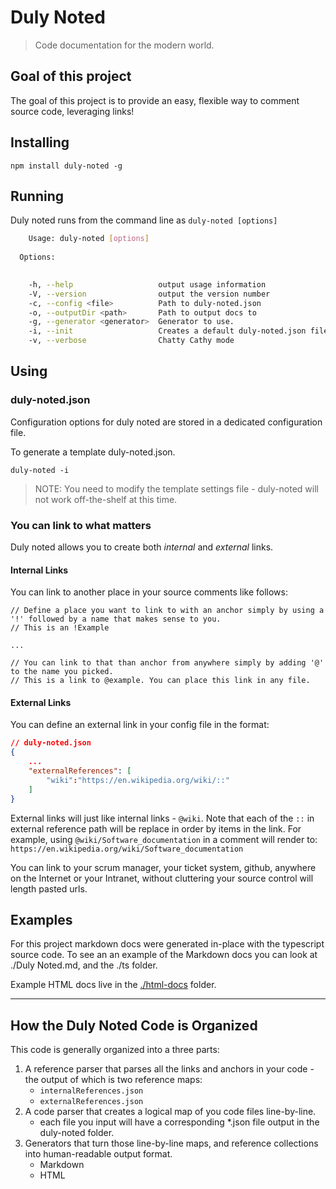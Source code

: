 # Duly Noted

> Code documentation for the modern world. 

## Goal of this project
The goal of this project is to provide an easy, flexible way to comment source code, leveraging links! 

## Installing
```
npm install duly-noted -g
```

## Running
Duly noted runs from the command line as `duly-noted [options]`
``` bash
    Usage: duly-noted [options]
 
  Options:

 
    -h, --help                   output usage information
    -V, --version                output the version number
    -c, --config <file>          Path to duly-noted.json
    -o, --outputDir <path>       Path to output docs to
    -g, --generator <generator>  Generator to use.
    -i, --init                   Creates a default duly-noted.json file
    -v, --verbose                Chatty Cathy mode
```

## Using

### duly-noted.json
Configuration options for duly noted are stored in a dedicated configuration file.  

To generate a template duly-noted.json.
```
duly-noted -i
```

> NOTE: You need to modify the template settings file - duly-noted will not work off-the-shelf at this time.

### You can link to what matters
Duly noted allows you to create both *internal* and *external* links.

#### Internal Links
You can link to another place in your source comments like follows:

```
// Define a place you want to link to with an anchor simply by using a '!' followed by a name that makes sense to you. 
// This is an !Example

...

// You can link to that than anchor from anywhere simply by adding '@' to the name you picked. 
// This is a link to @example. You can place this link in any file.

```

#### External Links

You can define an external link in your config file in the format:

``` json
// duly-noted.json
{
    ...
    "externalReferences": [
        "wiki":"https://en.wikipedia.org/wiki/::"
    ]
}
```

External links will just like internal links - `@wiki`. Note that each of the `::` in external reference path will be replace in order by items in the link. 
For example, using  `@wiki/Software_documentation` in a comment will render to: `https://en.wikipedia.org/wiki/Software_documentation`

You can link to your scrum manager, your ticket system, github, anywhere on the Internet or your Intranet, without cluttering your source control will length pasted urls. 

## Examples
For this project markdown docs were generated in-place with the typescript source code. 
To see an an example of the Markdown docs you can look at ./Duly Noted.md, and the ./ts folder.

Example HTML docs live in the [./html-docs](./html-docs) folder.

________________________________

## How the Duly Noted Code is Organized

This code is generally organized into a three parts:
1. A reference parser that parses all the links and anchors in your code - the output of which is two reference maps:
    * `internalReferences.json`
    * `externalReferences.json`
2. A code parser that creates a logical map of you code files line-by-line.
    * each file you input will have a corresponding *.json file output in the duly-noted folder.  
3. Generators that turn those line-by-line maps, and reference collections into human-readable output format. 
    * Markdown 
    * HTML